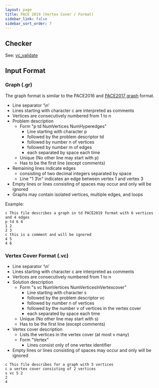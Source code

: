 ```yaml
---
layout: page
title: PACE 2019 (Vertex Cover / Format) 
sidebar_link: false
sidebar_sort_order: 7
---
```


## Checker
See: [vc_validate](https://github.com/hmarkus/vc_validate/tree/master)


## Input Format

### Graph (.gr)

The graph format is similar to the PACE2016 and [PACE2017 graph](/2017/treewidth/) format.

* Line separator ‘\n’
* Lines starting with character c are interpreted as comments
* Vertices are consecutively numbered from 1 to n
* Problem description
  * Form "p td NumVertices NumHyperedges"
    * Line starting with character p 
    * followed by the problem descriptor td 
    * followed by number n of vertices
    * followed by number m of edges
    * each separated by space each time
  * Unique (No other line may start with p)
  * Has to be the first line (except comments)
* Remaining lines indicate edges
  * consisting of two decimal integers separated by space
  * Line "1 3\n" indicates an edge between vertex 1 and vertex 3
* Empty lines or lines consisting of spaces may occur and only will be ignored  
* Graphs may contain isolated vertices, multiple edges, and loops

Example:

```AsciiDoc
c This file describes a graph in td PACE2019 format with 6 vertices and 4 edges
p td 6 4
1 2
2 3
c this is a comment and will be ignored
4 5
4 6
```

### Vertex Cover Format (.vc)

* Line separator ‘\n’
* Lines starting with character c are interpreted as comments
* Vertices are consecutively numbered from 1 to n
* Solution description
  * Form "s vc NumVertices NumVerticesInVertexcover"
    * Line starting with character s
    * followed by the problem descriptor vc
    * followed by number n of vertices
    * followed by the number v of vertices in the vertex cover
    * each separated by space each time
  * Unique (No other line may start with s)
  * Has to be the first line (except comments)
* Vertex cover description
  * Lists the vertices in the vertex cover (at most v many)
  * Form "Vertex"
    * Lines consist only of one vertex identifier
* Empty lines or lines consisting of spaces may occur and only will be ignored  


```AsciiDoc
c This file describes for a graph with 5 vertices
c a vertex cover consisting of 2 vertices 
s vc 5 2
2
4
```
